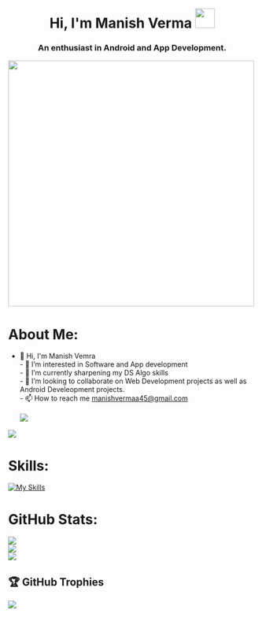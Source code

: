 <h1 align="center">Hi, I'm Manish Verma <img src='https://media.giphy.com/media/v1.Y2lkPTc5MGI3NjExNGExNzhmMGNkOWZlZWZjN2ZlNWM2NjUxMmI4NGM0ZTdmMDJhZDgxOCZlcD12MV9pbnRlcm5hbF9naWZzX2dpZklkJmN0PXM/NFGhfDRVAml9khfvzP/giphy.gif' width='40'>
<h3 align="center">An enthusiast in Android and App Development.</h3>
</p>
  <img  src="https://camo.githubusercontent.com/2366b34bb903c09617990fb5fff4622f3e941349e846ddb7e73df872a9d21233/68747470733a2f2f63646e2e6472696262626c652e636f6d2f75736572732f3733303730332f73637265656e73686f74732f363538313234332f6176656e746f2e676966" width="500" />
</div>

#  About Me:
- 👋 Hi, I'm Manish Vemra<br>- 👀 I’m interested in Software and App development<br>- 🌱 I’m currently sharpening my DS Algo skills<br>- 💞️ I’m looking to collaborate on Web Development projects as well as Android Develeopment projects.<br>- 📫 How to reach me manishvermaa45@gmail.com<br><br>
![](https://komarev.com/ghpvc/?username=beast-45)


![](https://leetcard.jacoblin.cool/beast45?animation=false)


# Skills:


[![My Skills](https://skillicons.dev/icons?i=c,cpp,kotlin,js,androidstudio,vscode,figma,firebase,mysql,git,github,gradle,idea,stackoverflow,windows&perline=10)](https://skillicons.dev)




# GitHub Stats:
![](https://github-readme-stats.vercel.app/api?username=beast-45&theme=dark&hide_border=false&include_all_commits=false&count_private=false)<br/>
![](https://github-readme-streak-stats.herokuapp.com/?user=beast-45&theme=dark&hide_border=false)<br/>
![](https://github-readme-stats.vercel.app/api/top-langs/?username=beast-45&theme=dark&hide_border=false&include_all_commits=false&count_private=false&layout=compact)

## 🏆 GitHub Trophies
![](https://github-profile-trophy.vercel.app/?username=beast-45&theme=radical&no-frame=false&no-bg=true&margin-w=4)

